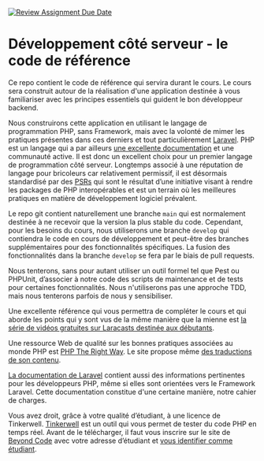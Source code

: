 [![Review Assignment Due Date](https://classroom.github.com/assets/deadline-readme-button-24ddc0f5d75046c5622901739e7c5dd533143b0c8e959d652212380cedb1ea36.svg)](https://classroom.github.com/a/aWYj8EBw)
# Développement côté serveur - le code de référence

Ce repo contient le code de référence qui servira durant le cours. Le cours sera construit autour de la réalisation
d'une application destinée à vous familiariser avec les principes essentiels qui guident le bon développeur backend.

Nous construirons cette application en utilisant le langage de programmation PHP, sans Framework, mais avec la volonté
de mimer les pratiques présentes dans ces derniers et tout particulièrement [Laravel](https://laravel.com). PHP est un
langage qui a par ailleurs [une excellente documentation](https://www.php.net) et une communauté active. Il est donc un
excellent choix pour un premier langage de programmation côté serveur. Longtemps associé à une réputation de langage
pour bricoleurs car relativement permissif, il est désormais standardisé par des [PSRs](https://www.php-fig.org/psr/)
qui sont le résultat d’une initiative visant à rendre les packages de PHP interopérables et est un terrain où les
meilleures pratiques en matière de développement logiciel prévalent.

Le repo git contient naturellement une branche `main` qui est normalement destinée à ne recevoir que la version la plus
stable du code. Cependant, pour les besoins du cours, nous utiliserons une branche `develop` qui contiendra le code en
cours de développement et peut-être des branches supplémentaires pour des fonctionnalités spécifiques. La fusion des
fonctionnalités dans la branche `develop` se fera par le biais de pull requests.

Nous tenterons, sans pour autant utiliser un outil formel tel que Pest ou PHPUnit, d’associer à notre code des scripts
de maintenance et de tests pour certaines fonctionnalités. Nous n'utiliserons pas une approche TDD, mais nous tenterons
parfois de nous y sensibiliser.

Une excellente référence qui vous permettra de compléter le cours et qui aborde les points qui y sont vus de la même
manière que la mienne
est [la série de vidéos gratuites sur Laracasts destinée aux débutants](https://laracasts.com/series/php-for-beginners-2023-edition).

Une ressource Web de qualité sur les bonnes pratiques associées au monde PHP
est [PHP The Right Way](https://phptherightway.com/). Le site propose
même [des traductions de son contenu](https://phptherightway.com/#translations).

[La documentation de Laravel](https://laravel.com/docs) contient aussi des informations pertinentes pour les
développeurs PHP, même si elles sont orientées vers le Framework Laravel. Cette documentation constitue d'une certaine
manière, notre cahier de charges.

Vous avez droit, grâce à votre qualité d’étudiant, à une licence de Tinkerwell. [Tinkerwell](https://tinkerwell.app/)
est un outil qui vous permet de tester du code PHP en temps réel. Avant de le télécharger, il faut vous inscrire sur le
site de [Beyond Code](https://beyondco.de/login) avec votre adresse d’étudiant
et [vous identifier comme étudiant](https://tinkerwell.app/education).
